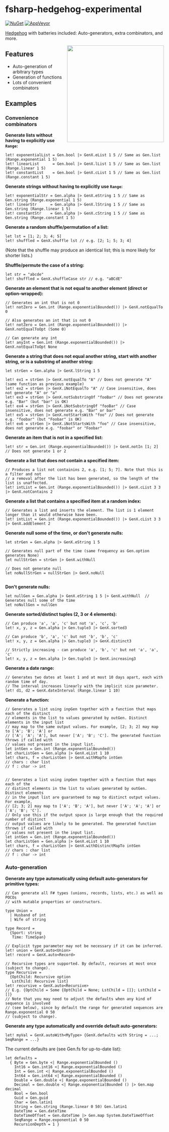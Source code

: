 # fsharp-hedgehog-experimental

[![NuGet][nuget-shield]][nuget] [![AppVeyor][appveyor-shield]][appveyor]

[Hedgehog][hedgehog] with batteries included: Auto-generators, extra combinators, and more.

<img src="https://github.com/cmeeren/fsharp-hedgehog-experimental/raw/master/img/SQUARE_hedgehog_615x615.png" width="307" align="right"/>

## Features

- Auto-generation of arbitrary types
- Generation of functions
- Lots of convenient combinators

## Examples

### Convenience combinators

**Generate lists without having to explicitly use `Range`:**

```f#
let! exponentialList = Gen.bool |> GenX.eList 1 5 // Same as Gen.list (Range.exponential 1 5)
let! linearList      = Gen.bool |> GenX.lList 1 5 // Same as Gen.list (Range.linear 1 5)
let! constantList    = Gen.bool |> GenX.cList 1 5 // Same as Gen.list (Range.constant 1 5)
```

**Generate strings without having to explicitly use `Range`:**

```f#
let! exponentialStr = Gen.alpha |> GenX.eString 1 5 // Same as Gen.string (Range.exponential 1 5)
let! linearStr      = Gen.alpha |> GenX.lString 1 5 // Same as Gen.string (Range.linear 1 5)
let! constantStr    = Gen.alpha |> GenX.cString 1 5 // Same as Gen.string (Range.constant 1 5)
```

**Generate a random shuffle/permutation of a list:**

```f#
let lst = [1; 2; 3; 4; 5]
let! shuffled = GenX.shuffle lst // e.g. [2; 1; 5; 3; 4]
```

(Note that the shuffle may produce an identical list; this is more likely for shorter lists.)

**Shuffle/permute the case of a string:**

```f#	
let str = "abcde"
let! shuffled = GenX.shuffleCase str // e.g. "aBCdE"
```

**Generate an element that is not equal to another element (direct or option-wrapped):**

```f#
// Generates an int that is not 0
let! notZero = Gen.int (Range.exponentialBounded()) |> GenX.notEqualTo 0

// Also generates an int that is not 0
let! notZero = Gen.int (Range.exponentialBounded()) |> GenX.notEqualToOpt (Some 0)

// Can generate any int
let! anyInt = Gen.int (Range.exponentialBounded()) |> GenX.notEqualToOpt None
```

**Generate a string that does not equal another string, start with another string, or is a substring of another string:**

```f#
let strGen = Gen.alpha |> GenX.lString 1 5

let! ex1 = strGen |> GenX.notEqualTo "A" // Does not generate "A" (same function as previous example)
let! ex2 = strGen |> GenX.iNotEqualTo "A" // Case insensitive, does not generate "A" or "a"
let! ex3 = strGen |> GenX.notSubstringOf "fooBar" // Does not generate e.g. "Bar" (but "bar" is OK)
let! ex4 = strGen |> GenX.iNotSubstringOf "fooBar" // Case insensitive, does not generate e.g. "Bar" or bar"
let! ex5 = strGen |> GenX.notStartsWith "foo" // Does not generate e.g. "foobar" (but "Foobar" is OK)
let! ex6 = strGen |> GenX.iNotStartsWith "foo" // Case insensitive, does not generate e.g. "foobar" or "Foobar"
```

**Generate an item that is not in a specified list:**

```f#
let! str = Gen.int (Range.exponentialBounded()) |> GenX.notIn [1; 2] // Does not generate 1 or 2
```

**Generate a list that does not contain a specified item:**

```f#
// Produces a list not containins 2, e.g. [1; 5; 7]. Note that this is a filter and not
// a removal after the list has been generated, so the length of the list is unaffected.
let! intList = Gen.int (Range.exponentialBounded()) |> GenX.cList 3 3 |> GenX.notContains 2
```

**Generate a list that contains a specified item at a random index:**

```f#
// Generates a list and inserts the element. The list is 1 element longer than it would otherwise have been.
let! intList = Gen.int (Range.exponentialBounded()) |> GenX.cList 3 3 |> GenX.addElement 2
```

**Generate null some of the time, or don't generate nulls:**

```f#
let strGen = Gen.alpha |> GenX.eString 1 5

// Generates null part of the time (same frequency as Gen.option generates None)
let nullStrGen = strGen |> GenX.withNull

// Does not generate null
let noNullStrGen = nullStrGen |> GenX.noNull


```

**Don't generate nulls:**

```f#
let nullGen = Gen.alpha |> GenX.eString 1 5 |> GenX.withNull  // Generates null some of the time
let noNullGen = nullGen
```

**Generate sorted/distinct tuples (2, 3 or 4 elements):**

```f#
// Can produce 'a', 'a', 'c' but not 'a', 'c', 'b'
let! x, y, z = Gen.alpha |> Gen.tuple3 |> GenX.sorted3

// Can produce 'b', 'a', 'c' but not 'b', 'b', 'c'
let! x, y, z = Gen.alpha |> Gen.tuple3 |> GenX.distinct3

// Strictly increasing - can produce 'a', 'b', 'c' but not 'a', 'a', 'c'
let! x, y, z = Gen.alpha |> Gen.tuple3 |> GenX.increasing3
```

**Generate a date range:**

```f#
// Generates two dates at least 1 and at most 10 days apart, each with random time of day.
// The interval increases linearly with the implicit size parameter.
let! d1, d2 = GenX.dateInterval (Range.linear 1 10)
```

**Generate a function:**

```f#
// Generates a list using inpGen together with a function that maps each of the distinct
// elements in the list to values generated by outGen. Distinct elements in the input list
// may map to the same output values. For example, [2; 3; 2] may map to ['A'; 'B'; 'A'] or
// ['A'; 'A'; 'A'], but never ['A'; 'B'; 'C']. The generated function throws if called with
// values not present in the input list.
let intGen = Gen.int (Range.exponentialBounded())
let charListGen = Gen.alpha |> GenX.eList 1 10
let! chars, f = charListGen |> GenX.withMapTo intGen
// chars : char list
// f : char -> int


// Generates a list using inpGen together with a function that maps each of the
// distinct elements in the list to values generated by outGen. Distinct elements
// in the input list are guaranteed to map to distinct output values. For example,
// [2; 3; 2] may map to ['A'; 'B'; 'A'], but never ['A'; 'A'; 'A'] or ['A'; 'B'; 'C'].
// Only use this if the output space is large enough that the required number of distinct
// output values are likely to be generated. The generated function throws if called with
// values not present in the input list.
let intGen = Gen.int (Range.exponentialBounded())
let charListGen = Gen.alpha |> GenX.eList 1 10
let! chars, f = charListGen |> GenX.withDistinctMapTo intGen
// chars : char list
// f : char -> int
```

### Auto-generation

**Generate any type automatically using default auto-generators for primitive types:**

```f#
// Can generate all F# types (unions, records, lists, etc.) as well as POCOs
// with mutable properties or constructors.

type Union =
  | Husband of int
  | Wife of string
  
type Record =
  {Sport: string
   Time: TimeSpan}
   
// Explicit type parameter may not be necessary if it can be inferred.
let! union = GenX.auto<Union>
let! record = GenX.auto<Record>

// Recursive types are supported. By default, recurses at most once (subject to change).
type Recursive =
  {OptChild: Recursive option
   LstChild: Recursive list}
let! recursive = GenX.auto<Recursive>
// E.g. {OptChild = Some {OptChild = None; LstChild = []}; LstChild = []}
// Note that you may need to adjust the defaults when any kind of sequence is involved
// (see below), since by default the range for generated sequences are Range.exponential 0 50
// (subject to change).
```

**Generate any type automatically and override default auto-generators:**

```f#
let! myVal = GenX.autoWith<MyType> {GenX.defaults with String = ...; SeqRange = ...}
```

The current defaults are (see Gen.fs for up-to-date list):

```f#
let defaults =
  { Byte = Gen.byte <| Range.exponentialBounded ()
    Int16 = Gen.int16 <| Range.exponentialBounded ()
    Int = Gen.int <| Range.exponentialBounded ()
    Int64 = Gen.int64 <| Range.exponentialBounded ()
    Double = Gen.double <| Range.exponentialBounded ()
    Decimal = Gen.double <| Range.exponentialBounded () |> Gen.map decimal
    Bool = Gen.bool
    Guid = Gen.guid
    Char = Gen.latin1
    String = Gen.string (Range.linear 0 50) Gen.latin1
    DateTime = Gen.dateTime
    DateTimeOffset = Gen.dateTime |> Gen.map System.DateTimeOffset
    SeqRange = Range.exponential 0 50
    RecursionDepth = 1 }
```

[hedgehog]: https://github.com/hedgehogqa/fsharp-hedgehog

[nuget]: https://www.nuget.org/packages/Hedgehog.Experimental/
[nuget-shield]: https://img.shields.io/nuget/dt/Hedgehog.Experimental.svg?style=flat

[appveyor]: https://ci.appveyor.com/project/cmeeren/fsharp-hedgehog-experimental/
[appveyor-shield]: https://ci.appveyor.com/api/projects/status/9j83svr5wu0ydr23/branch/master?svg=true
